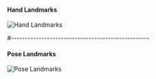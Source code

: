 #### Hand Landmarks 

![Hand Landmarks](https://google.github.io/mediapipe/images/mobile/hand_landmarks.png)

#--------------------------------------------------

#### Pose Landmarks 
![Pose Landmarks](https://google.github.io/mediapipe/images/mobile/pose_tracking_full_body_landmarks.png)


